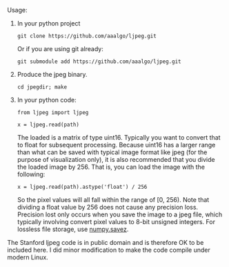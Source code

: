 Usage:

1. In your python project
	```
	git clone https://github.com/aaalgo/ljpeg.git

	```
	Or if you are using git already:
	```
	git submodule add https://github.com/aaalgo/ljpeg.git

	```
2. Produce the jpeg binary.
	```
	cd jpegdir; make

	```
3. In your python code:
	```
	from ljpeg import ljpeg

	x = ljpeg.read(path)
	```

	The loaded is a matrix of type uint16.  Typically you want to convert that
	to float for subsequent processing.  Because uint16 has a larger range than
	what can be saved with typical image format like jpeg (for the purpose of
	visualization only), it is also recommended that you divide the loaded image
	by 256.  That is, you can load the image with the following:
	```
	x = ljpeg.read(path).astype('float') / 256
	```
	So the pixel values will all fall within the range of [0, 256).
	Note that dividing a float value by 256 does not cause any precision loss.
	Precision lost only occurs when you save the image to a jpeg file, which typically
	involving convert pixel values to 8-bit unsigned integers.  For lossless
	file storage, use [numpy.savez](http://docs.scipy.org/doc/numpy-1.10.0/reference/generated/numpy.savez.html).

The Stanford ljpeg code is in public domain and is therefore OK to be
included here.  I did minor modification to make the code compile under
modern Linux.
